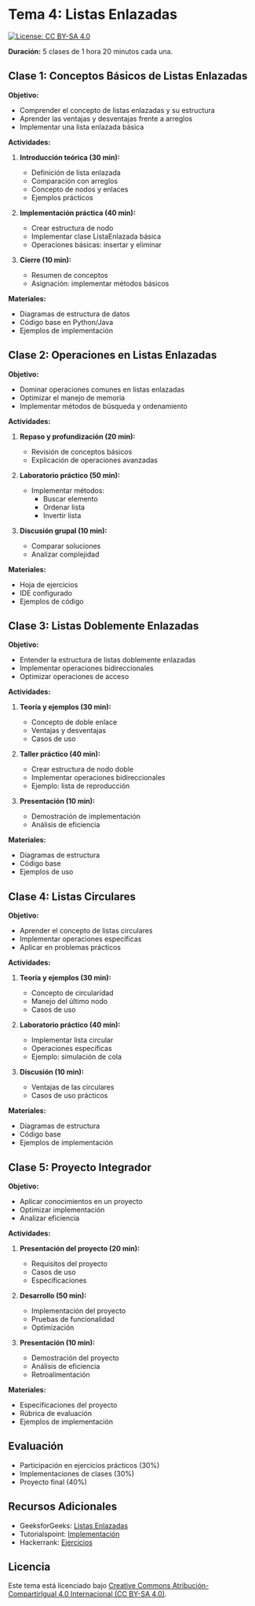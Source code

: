 # Tema 4: Listas Enlazadas

[![License: CC BY-SA 4.0](https://img.shields.io/badge/License-CC%20BY--SA%204.0-lightgrey.svg)](https://creativecommons.org/licenses/by-sa/4.0/deed.es)

**Duración:** 5 clases de 1 hora 20 minutos cada una.

## Clase 1: Conceptos Básicos de Listas Enlazadas

**Objetivo:**
- Comprender el concepto de listas enlazadas y su estructura
- Aprender las ventajas y desventajas frente a arreglos
- Implementar una lista enlazada básica

**Actividades:**
1. **Introducción teórica (30 min):**
   - Definición de lista enlazada
   - Comparación con arreglos
   - Concepto de nodos y enlaces
   - Ejemplos prácticos

2. **Implementación práctica (40 min):**
   - Crear estructura de nodo
   - Implementar clase ListaEnlazada básica
   - Operaciones básicas: insertar y eliminar

3. **Cierre (10 min):**
   - Resumen de conceptos
   - Asignación: implementar métodos básicos

**Materiales:**
- Diagramas de estructura de datos
- Código base en Python/Java
- Ejemplos de implementación

## Clase 2: Operaciones en Listas Enlazadas

**Objetivo:**
- Dominar operaciones comunes en listas enlazadas
- Optimizar el manejo de memoria
- Implementar métodos de búsqueda y ordenamiento

**Actividades:**
1. **Repaso y profundización (20 min):**
   - Revisión de conceptos básicos
   - Explicación de operaciones avanzadas

2. **Laboratorio práctico (50 min):**
   - Implementar métodos:
     - Buscar elemento
     - Ordenar lista
     - Invertir lista

3. **Discusión grupal (10 min):**
   - Comparar soluciones
   - Analizar complejidad

**Materiales:**
- Hoja de ejercicios
- IDE configurado
- Ejemplos de código

## Clase 3: Listas Doblemente Enlazadas

**Objetivo:**
- Entender la estructura de listas doblemente enlazadas
- Implementar operaciones bidireccionales
- Optimizar operaciones de acceso

**Actividades:**
1. **Teoría y ejemplos (30 min):**
   - Concepto de doble enlace
   - Ventajas y desventajas
   - Casos de uso

2. **Taller práctico (40 min):**
   - Crear estructura de nodo doble
   - Implementar operaciones bidireccionales
   - Ejemplo: lista de reproducción

3. **Presentación (10 min):**
   - Demostración de implementación
   - Análisis de eficiencia

**Materiales:**
- Diagramas de estructura
- Código base
- Ejemplos de uso

## Clase 4: Listas Circulares

**Objetivo:**
- Aprender el concepto de listas circulares
- Implementar operaciones específicas
- Aplicar en problemas prácticos

**Actividades:**
1. **Teoría y ejemplos (30 min):**
   - Concepto de circularidad
   - Manejo del último nodo
   - Casos de uso

2. **Laboratorio práctico (40 min):**
   - Implementar lista circular
   - Operaciones específicas
   - Ejemplo: simulación de cola

3. **Discusión (10 min):**
   - Ventajas de las circulares
   - Casos de uso prácticos

**Materiales:**
- Diagramas de estructura
- Código base
- Ejemplos de implementación

## Clase 5: Proyecto Integrador

**Objetivo:**
- Aplicar conocimientos en un proyecto
- Optimizar implementación
- Analizar eficiencia

**Actividades:**
1. **Presentación del proyecto (20 min):**
   - Requisitos del proyecto
   - Casos de uso
   - Especificaciones

2. **Desarrollo (50 min):**
   - Implementación del proyecto
   - Pruebas de funcionalidad
   - Optimización

3. **Presentación (10 min):**
   - Demostración del proyecto
   - Análisis de eficiencia
   - Retroalimentación

**Materiales:**
- Especificaciones del proyecto
- Rúbrica de evaluación
- Ejemplos de implementación

## Evaluación

- Participación en ejercicios prácticos (30%)
- Implementaciones de clases (30%)
- Proyecto final (40%)

## Recursos Adicionales

- GeeksforGeeks: [Listas Enlazadas](https://www.geeksforgeeks.org/data-structures/linked-list/)
- Tutorialspoint: [Implementación](https://www.tutorialspoint.com/data_structures_algorithms/linked_list_algorithm.htm)
- Hackerrank: [Ejercicios](https://www.hackerrank.com/domains/data-structures/linked-list)

## Licencia

Este tema está licenciado bajo [Creative Commons Atribución-CompartirIgual 4.0 Internacional (CC BY-SA 4.0)](https://creativecommons.org/licenses/by-sa/4.0/deed.es).
